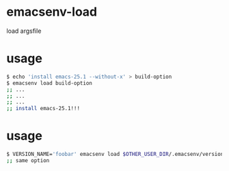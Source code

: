 # emacsenv-load
load argsfile

# usage
```bash
$ echo 'install emacs-25.1 --without-x' > build-option
$ emacsenv load build-option
;; ...
;; ...
;; ...
;; install emacs-25.1!!!
```

# usage
``` bash
$ VERSION_NAME='foobar' emacsenv load $OTHER_USER_DIR/.emacsenv/versions/emacs-25.1/build-option.emacsenv
;; same option
```
